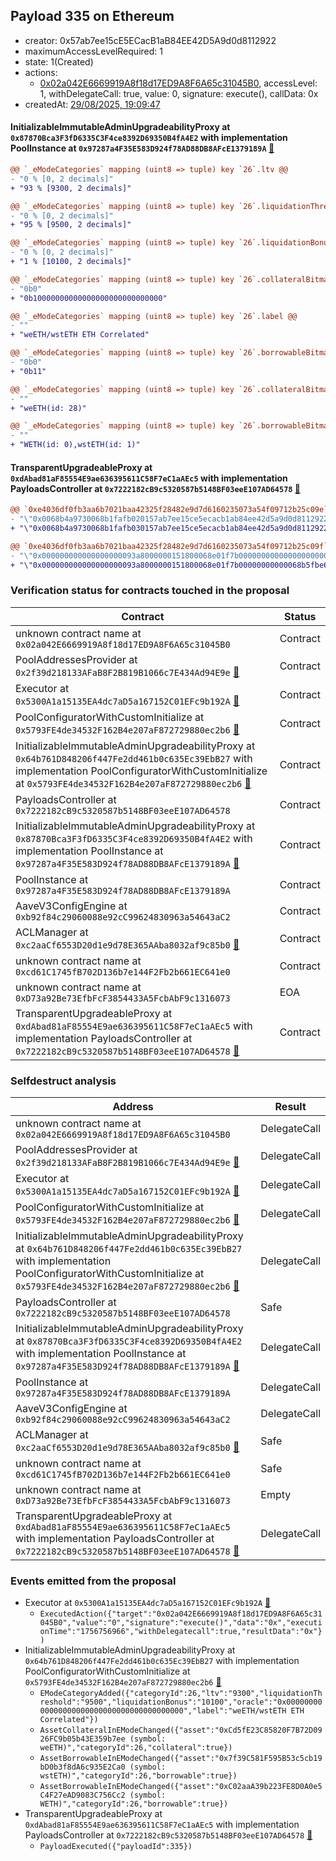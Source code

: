 ## Payload 335 on Ethereum

- creator: 0x57ab7ee15cE5ECacB1aB84EE42D5A9d0d8112922
- maximumAccessLevelRequired: 1
- state: 1(Created)
- actions:
  - [0x02a042E6669919A8f18d17ED9A8F6A65c31045B0](https://etherscan.io/tx/0x02a042E6669919A8f18d17ED9A8F6A65c31045B0), accessLevel: 1, withDelegateCall: true, value: 0, signature: execute(), callData: 0x
- createdAt: [29/08/2025, 19:09:47](https://etherscan.io/tx/0xc5aa24f9d0e6d745c740826236d94a0d3692c1f4f036fe7b6166155f24f9c4fb)

#### InitializableImmutableAdminUpgradeabilityProxy at `0x87870Bca3F3fD6335C3F4ce8392D69350B4fA4E2` with implementation PoolInstance at `0x97287a4F35E583D924f78AD88DB8AFcE1379189A` [:ghost:](https://github.com/bgd-labs/aave-address-book  "AaveV3Ethereum.POOL")

```diff
@@ `_eModeCategories` mapping (uint8 => tuple) key `26`.ltv @@
- "0 % [0, 2 decimals]"
+ "93 % [9300, 2 decimals]"

@@ `_eModeCategories` mapping (uint8 => tuple) key `26`.liquidationThreshold @@
- "0 % [0, 2 decimals]"
+ "95 % [9500, 2 decimals]"

@@ `_eModeCategories` mapping (uint8 => tuple) key `26`.liquidationBonus @@
- "0 % [0, 2 decimals]"
+ "1 % [10100, 2 decimals]"

@@ `_eModeCategories` mapping (uint8 => tuple) key `26`.collateralBitmap @@
- "0b0"
+ "0b10000000000000000000000000000"

@@ `_eModeCategories` mapping (uint8 => tuple) key `26`.label @@
- ""
+ "weETH/wstETH ETH Correlated"

@@ `_eModeCategories` mapping (uint8 => tuple) key `26`.borrowableBitmap @@
- "0b0"
+ "0b11"

@@ `_eModeCategories` mapping (uint8 => tuple) key `26`.collateralBitmap_decoded @@
- ""
+ "weETH(id: 28)"

@@ `_eModeCategories` mapping (uint8 => tuple) key `26`.borrowableBitmap_decoded @@
- ""
+ "WETH(id: 0),wstETH(id: 1)"

```
#### TransparentUpgradeableProxy at `0xdAbad81aF85554E9ae636395611C58F7eC1aAEc5` with implementation PayloadsController at `0x7222182cB9c5320587b5148BF03eeE107AD64578` [:ghost:](https://github.com/bgd-labs/aave-address-book  "GovernanceV3Ethereum.PAYLOADS_CONTROLLER")

```diff
@@ `0xe4036df0fb3aa6b7021baa42325f28482e9d7d6160235073a54f09712b25c09e` raw  @@
- "\"0x0068b4a9730068b1fafb020157ab7ee15ce5ecacb1ab84ee42d5a9d0d8112922\""
+ "\"0x0068b4a9730068b1fafb030157ab7ee15ce5ecacb1ab84ee42d5a9d0d8112922\""

@@ `0xe4036df0fb3aa6b7021baa42325f28482e9d7d6160235073a54f09712b25c09f` raw  @@
- "\"0x000000000000000000093a8000000151800068e01f7b00000000000000000000\""
+ "\"0x000000000000000000093a8000000151800068e01f7b00000000000068b5fbe6\""

```
### Verification status for contracts touched in the proposal

| Contract | Status |
|---------|------------|
| unknown contract name at `0x02a042E6669919A8f18d17ED9A8F6A65c31045B0` | Contract |
| PoolAddressesProvider at `0x2f39d218133AFaB8F2B819B1066c7E434Ad94E9e` [:ghost:](https://github.com/bgd-labs/aave-address-book  "AaveV3Ethereum.POOL_ADDRESSES_PROVIDER") | Contract |
| Executor at `0x5300A1a15135EA4dc7aD5a167152C01EFc9b192A` [:ghost:](https://github.com/bgd-labs/aave-address-book  "AaveV2Ethereum.POOL_ADMIN") | Contract |
| PoolConfiguratorWithCustomInitialize at `0x5793FE4de34532F162B4e207aF872729880ec2b6` [:ghost:](https://github.com/bgd-labs/aave-address-book  "AaveV3Ethereum.POOL_CONFIGURATOR_IMPL") | Contract |
| InitializableImmutableAdminUpgradeabilityProxy at `0x64b761D848206f447Fe2dd461b0c635Ec39EbB27` with implementation PoolConfiguratorWithCustomInitialize at `0x5793FE4de34532F162B4e207aF872729880ec2b6` [:ghost:](https://github.com/bgd-labs/aave-address-book  "AaveV3Ethereum.POOL_CONFIGURATOR") | Contract |
| PayloadsController at `0x7222182cB9c5320587b5148BF03eeE107AD64578` | Contract |
| InitializableImmutableAdminUpgradeabilityProxy at `0x87870Bca3F3fD6335C3F4ce8392D69350B4fA4E2` with implementation PoolInstance at `0x97287a4F35E583D924f78AD88DB8AFcE1379189A` [:ghost:](https://github.com/bgd-labs/aave-address-book  "AaveV3Ethereum.POOL") | Contract |
| PoolInstance at `0x97287a4F35E583D924f78AD88DB8AFcE1379189A` | Contract |
| AaveV3ConfigEngine at `0xb92f84c29060088e92cC99624830963a54643aC2` | Contract |
| ACLManager at `0xc2aaCf6553D20d1e9d78E365AAba8032af9c85b0` [:ghost:](https://github.com/bgd-labs/aave-address-book  "AaveV3Ethereum.ACL_MANAGER") | Contract |
| unknown contract name at `0xcd61C1745fB702D136b7e144F2Fb2b661EC641e0` | Contract |
| unknown contract name at `0xD73a92Be73EfbFcF3854433A5FcbAbF9c1316073` | EOA |
| TransparentUpgradeableProxy at `0xdAbad81aF85554E9ae636395611C58F7eC1aAEc5` with implementation PayloadsController at `0x7222182cB9c5320587b5148BF03eeE107AD64578` [:ghost:](https://github.com/bgd-labs/aave-address-book  "GovernanceV3Ethereum.PAYLOADS_CONTROLLER") | Contract |

### Selfdestruct analysis

| Address | Result |
|---------|------------|
| unknown contract name at `0x02a042E6669919A8f18d17ED9A8F6A65c31045B0` | DelegateCall |
| PoolAddressesProvider at `0x2f39d218133AFaB8F2B819B1066c7E434Ad94E9e` [:ghost:](https://github.com/bgd-labs/aave-address-book  "AaveV3Ethereum.POOL_ADDRESSES_PROVIDER") | DelegateCall |
| Executor at `0x5300A1a15135EA4dc7aD5a167152C01EFc9b192A` [:ghost:](https://github.com/bgd-labs/aave-address-book  "AaveV2Ethereum.POOL_ADMIN") | DelegateCall |
| PoolConfiguratorWithCustomInitialize at `0x5793FE4de34532F162B4e207aF872729880ec2b6` [:ghost:](https://github.com/bgd-labs/aave-address-book  "AaveV3Ethereum.POOL_CONFIGURATOR_IMPL") | DelegateCall |
| InitializableImmutableAdminUpgradeabilityProxy at `0x64b761D848206f447Fe2dd461b0c635Ec39EbB27` with implementation PoolConfiguratorWithCustomInitialize at `0x5793FE4de34532F162B4e207aF872729880ec2b6` [:ghost:](https://github.com/bgd-labs/aave-address-book  "AaveV3Ethereum.POOL_CONFIGURATOR") | DelegateCall |
| PayloadsController at `0x7222182cB9c5320587b5148BF03eeE107AD64578` | Safe |
| InitializableImmutableAdminUpgradeabilityProxy at `0x87870Bca3F3fD6335C3F4ce8392D69350B4fA4E2` with implementation PoolInstance at `0x97287a4F35E583D924f78AD88DB8AFcE1379189A` [:ghost:](https://github.com/bgd-labs/aave-address-book  "AaveV3Ethereum.POOL") | DelegateCall |
| PoolInstance at `0x97287a4F35E583D924f78AD88DB8AFcE1379189A` | DelegateCall |
| AaveV3ConfigEngine at `0xb92f84c29060088e92cC99624830963a54643aC2` | DelegateCall |
| ACLManager at `0xc2aaCf6553D20d1e9d78E365AAba8032af9c85b0` [:ghost:](https://github.com/bgd-labs/aave-address-book  "AaveV3Ethereum.ACL_MANAGER") | Safe |
| unknown contract name at `0xcd61C1745fB702D136b7e144F2Fb2b661EC641e0` | Safe |
| unknown contract name at `0xD73a92Be73EfbFcF3854433A5FcbAbF9c1316073` | Empty |
| TransparentUpgradeableProxy at `0xdAbad81aF85554E9ae636395611C58F7eC1aAEc5` with implementation PayloadsController at `0x7222182cB9c5320587b5148BF03eeE107AD64578` [:ghost:](https://github.com/bgd-labs/aave-address-book  "GovernanceV3Ethereum.PAYLOADS_CONTROLLER") | DelegateCall |

### Events emitted from the proposal

- Executor at `0x5300A1a15135EA4dc7aD5a167152C01EFc9b192A` [:ghost:](https://github.com/bgd-labs/aave-address-book  "AaveV2Ethereum.POOL_ADMIN")
  - `ExecutedAction({"target":"0x02a042E6669919A8f18d17ED9A8F6A65c31045B0","value":"0","signature":"execute()","data":"0x","executionTime":"1756756966","withDelegatecall":true,"resultData":"0x"})`
- InitializableImmutableAdminUpgradeabilityProxy at `0x64b761D848206f447Fe2dd461b0c635Ec39EbB27` with implementation PoolConfiguratorWithCustomInitialize at `0x5793FE4de34532F162B4e207aF872729880ec2b6` [:ghost:](https://github.com/bgd-labs/aave-address-book  "AaveV3Ethereum.POOL_CONFIGURATOR")
  - `EModeCategoryAdded({"categoryId":26,"ltv":"9300","liquidationThreshold":"9500","liquidationBonus":"10100","oracle":"0x0000000000000000000000000000000000000000","label":"weETH/wstETH ETH Correlated"})`
  - `AssetCollateralInEModeChanged({"asset":"0xCd5fE23C85820F7B72D0926FC9b05b43E359b7ee (symbol: weETH)","categoryId":26,"collateral":true})`
  - `AssetBorrowableInEModeChanged({"asset":"0x7f39C581F595B53c5cb19bD0b3f8dA6c935E2Ca0 (symbol: wstETH)","categoryId":26,"borrowable":true})`
  - `AssetBorrowableInEModeChanged({"asset":"0xC02aaA39b223FE8D0A0e5C4F27eAD9083C756Cc2 (symbol: WETH)","categoryId":26,"borrowable":true})`
- TransparentUpgradeableProxy at `0xdAbad81aF85554E9ae636395611C58F7eC1aAEc5` with implementation PayloadsController at `0x7222182cB9c5320587b5148BF03eeE107AD64578` [:ghost:](https://github.com/bgd-labs/aave-address-book  "GovernanceV3Ethereum.PAYLOADS_CONTROLLER")
  - `PayloadExecuted({"payloadId":335})`
